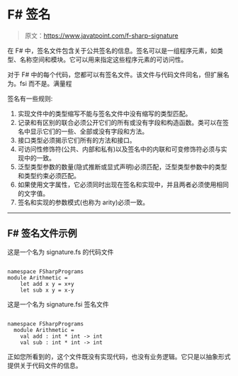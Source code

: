 # F# 签名

> 原文：<https://www.javatpoint.com/f-sharp-signature>

在 F# 中，签名文件包含关于公共签名的信息。签名可以是一组程序元素，如类型、名称空间和模块。它可以用来指定这些程序元素的可访问性。

对于 F# 中的每个代码，您都可以有签名文件。该文件与代码文件同名，但扩展名为。fsi 而不是。满量程

签名有一些规则:

1.  实现文件中的类型缩写不能与签名文件中没有缩写的类型匹配。
2.  记录和有区别的联合必须公开它们的所有或没有字段和构造函数。类可以在签名中显示它们的一些、全部或没有字段和方法。
3.  接口类型必须揭示它们所有的方法和接口。
4.  可访问性修饰符(公共、内部和私有)以及签名中的内联和可变修饰符必须与实现中的一致。
5.  泛型类型参数的数量(隐式推断或显式声明)必须匹配，泛型类型参数中的类型和类型约束必须匹配。
6.  如果使用文字属性，它必须同时出现在签名和实现中，并且两者必须使用相同的文字值。
7.  签名和实现的参数模式(也称为 arity)必须一致。

* * *

## F# 签名文件示例

这是一个名为 signature.fs 的代码文件

```

namespace FSharpPrograms
module Arithmetic =
    let add x y = x+y
    let sub x y = x-y

```

这是一个名为 signature.fsi 签名文件

```

namespace FSharpPrograms
  module Arithmetic =
    val add : int * int -> int
    val sub : int * int -> int

```

正如您所看到的，这个文件既没有实现代码，也没有业务逻辑。它只是以抽象形式提供关于代码文件的信息。